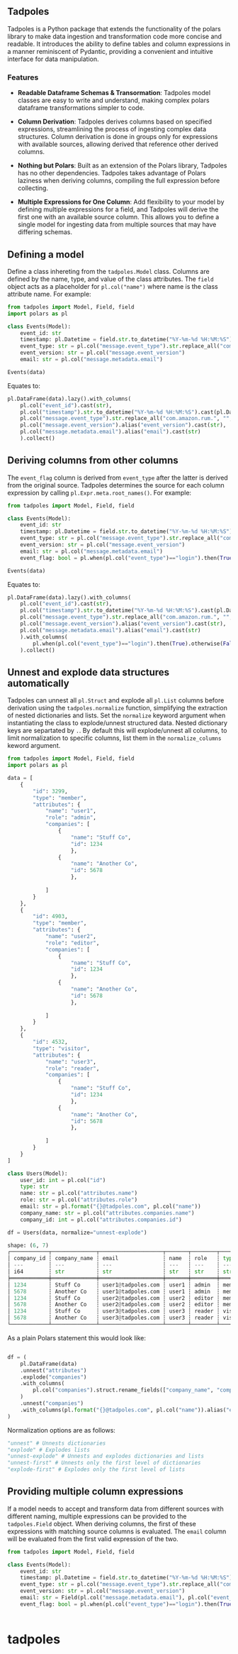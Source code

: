 ## Tadpoles

Tadpoles is a Python package that extends the functionality of the polars library to make data ingestion and transformation code more concise and readable. It introduces the ability to define tables and column expressions in a manner reminiscent of Pydantic, providing a convenient and intuitive interface for data manipulation.

### Features

- **Readable Dataframe Schemas & Transormation**: Tadpoles model classes are easy to write and understand, making complex polars dataframe transformations simpler to code.
  
- **Column Derivation**: Tadpoles derives columns based on specified expressions, streamlining the process of ingesting complex data structures. Column derivation is done in groups only for expressions with available sources, allowing derived that reference other derived columns.

- **Nothing but Polars**: Built as an extension of the Polars library, Tadpoles has no other dependencies. Tadpoles takes advantage of Polars laziness when deriving columns, compiling the full expression before collecting.

- **Multiple Expressions for One Column**: Add flexibility to your model by defining multiple expressions for a field, and Tadpoles will derive the first one with an available source column. This allows you to define a single model for ingesting data from multiple sources that may have differing schemas.


## Defining a model
Define a class inhereting from the ```tadpoles.Model``` class. Columns are defined by the name, type, and value of the class attributes. The ```field``` object acts as a placeholder for ```pl.col("name")``` where name is the class attribute name.
For example:

```py
from tadpoles import Model, Field, field
import polars as pl

class Events(Model):
    event_id: str
    timestamp: pl.Datetime = field.str.to_datetime("%Y-%m-%d %H:%M:%S")
    event_type: str = pl.col("message.event_type").str.replace_all("com.amazon.rum.", "", literal=True)
    event_version: str = pl.col("message.event_version")
    email: str = pl.col("message.metadata.email")

Events(data)

```
Equates to:
```py
pl.DataFrame(data).lazy().with_columns(
    pl.col("event_id").cast(str),
    pl.col("timestamp").str.to_datetime("%Y-%m-%d %H:%M:%S").cast(pl.Datetime),
    pl.col("message.event_type").str.replace_all("com.amazon.rum.", "", literal=True).alias("event_type")
    pl.col("message.event_version").alias("event_version").cast(str),
    pl.col("message.metadata.email").alias("email").cast(str)
    ).collect()

```

## Deriving columns from other columns
The ```event_flag``` column is derived from ```event_type``` after the latter is derived from the original source. Tadpoles determines the source for each column expression by calling ```pl.Expr.meta.root_names()```. For example:


```py
from tadpoles import Model, Field, field

class Events(Model):
    event_id: str
    timestamp: pl.Datetime = field.str.to_datetime("%Y-%m-%d %H:%M:%S")
    event_type: str = pl.col("message.event_type").str.replace_all("com.amazon.rum.", "", literal=True)
    event_version: str = pl.col("message.event_version")
    email: str = pl.col("message.metadata.email")
    event_flag: bool = pl.when(pl.col("event_type")=="login").then(True).otherwise(False)

Events(data)

```
Equates to:

```py
pl.DataFrame(data).lazy().with_columns(
    pl.col("event_id").cast(str),
    pl.col("timestamp").str.to_datetime("%Y-%m-%d %H:%M:%S").cast(pl.Datetime),
    pl.col("message.event_type").str.replace_all("com.amazon.rum.", "", literal=True).alias("event_type")
    pl.col("message.event_version").alias("event_version").cast(str),
    pl.col("message.metadata.email").alias("email").cast(str)
    ).with_columns(
        pl.when(pl.col("event_type")=="login").then(True).otherwise(False)
    ).collect()

```
## Unnest and explode data structures automatically
Tadpoles can unnest all ```pl.Struct``` and explode all ```pl.List``` columns before derivation using the ```tadpoles.normalize``` function, simplifying the extraction of nested dictionaries and lists. Set the ```normalize``` keyword argument when instantiating the class to explode/unnest structured data. Nested dictionary keys are separtated by ```.```. By default this will explode/unnest all columns, to limit normalization to specific columns, list them in the ```normalize_columns``` keword argument.

```py
from tadpoles import Model, Field, field
import polars as pl

data = [
    {
        "id": 3299,
        "type": "member",
        "attributes": {
            "name": "user1",
            "role": "admin",
            "companies": [
                {
                    "name": "Stuff Co",
                    "id": 1234
                    },
                {
                    "name": "Another Co",
                    "id": 5678
                    },
                
            ]
        }
    },
    {
        "id": 4903,
        "type": "member",
        "attributes": {
            "name": "user2",
            "role": "editor",
            "companies": [
                {
                    "name": "Stuff Co",
                    "id": 1234
                    },
                {
                    "name": "Another Co",
                    "id": 5678
                    },
                
            ]
        }
    },
    {
        "id": 4532,
        "type": "visitor",
        "attributes": {
            "name": "user3",
            "role": "reader",
            "companies": [
                {
                    "name": "Stuff Co",
                    "id": 1234
                    },
                {
                    "name": "Another Co",
                    "id": 5678
                    },
                
            ]
        }
    }
]

class Users(Model):
    user_id: int = pl.col("id")
    type: str
    name: str = pl.col("attributes.name")
    role: str = pl.col("attributes.role")
    email: str = pl.format("{}@tadpoles.com", pl.col("name"))
    company_name: str = pl.col("attributes.companies.name")
    company_id: int = pl.col("attributes.companies.id")

df = Users(data, normalize="unnest-explode")

shape: (6, 7)
┌────────────┬──────────────┬────────────────────┬───────┬────────┬─────────┬─────────┐
│ company_id ┆ company_name ┆ email              ┆ name  ┆ role   ┆ type    ┆ user_id │
│ ---        ┆ ---          ┆ ---                ┆ ---   ┆ ---    ┆ ---     ┆ ---     │
│ i64        ┆ str          ┆ str                ┆ str   ┆ str    ┆ str     ┆ i64     │
╞════════════╪══════════════╪════════════════════╪═══════╪════════╪═════════╪═════════╡
│ 1234       ┆ Stuff Co     ┆ user1@tadpoles.com ┆ user1 ┆ admin  ┆ member  ┆ 3299    │
│ 5678       ┆ Another Co   ┆ user1@tadpoles.com ┆ user1 ┆ admin  ┆ member  ┆ 3299    │
│ 1234       ┆ Stuff Co     ┆ user2@tadpoles.com ┆ user2 ┆ editor ┆ member  ┆ 4903    │
│ 5678       ┆ Another Co   ┆ user2@tadpoles.com ┆ user2 ┆ editor ┆ member  ┆ 4903    │
│ 1234       ┆ Stuff Co     ┆ user3@tadpoles.com ┆ user3 ┆ reader ┆ visitor ┆ 4532    │
│ 5678       ┆ Another Co   ┆ user3@tadpoles.com ┆ user3 ┆ reader ┆ visitor ┆ 4532    │
└────────────┴──────────────┴────────────────────┴───────┴────────┴─────────┴─────────┘
```
As a plain Polars statement this would look like:
```py

df = (
    pl.DataFrame(data)
    .unnest("attributes")
    .explode("companies")
    .with_columns(
        pl.col("companies").struct.rename_fields(["company_name", "company_id"])
    )
    .unnest("companies")
    .with_columns(pl.format("{}@tadpoles.com", pl.col("name")).alias("email"))
)

```
Normalization options are as follows:
```py
"unnest" # Unnests dictionaries
"explode" # Explodes lists
"unnest-explode" # Unnests and explodes dictionaries and lists
"unnest-first" # Unnests only the first level of dictionaries
"explode-first" # Explodes only the first level of lists

```
## Providing multiple column expressions
If a model needs to accept and transform data from different sources with different naming, multiple expressions can be provided to the ```tadpoles.Field``` object. When deriving columns, the first of these expressions with matching source columns is evaluated. The ```email``` column will be evaluated from the first valid expression of the two.

```py
from tadpoles import Model, Field, field

class Events(Model):
    event_id: str
    timestamp: pl.Datetime = field.str.to_datetime("%Y-%m-%d %H:%M:%S")
    event_type: str = pl.col("message.event_type").str.replace_all("com.amazon.rum.", "", literal=True)
    event_version: str = pl.col("message.event_version")
    email: str = Field(pl.col("message.metadata.email"), pl.col("event_details.user.email"))
    event_flag: bool = pl.when(pl.col("event_type")=="login").then(True).otherwise(False)
    

```
# tadpoles
